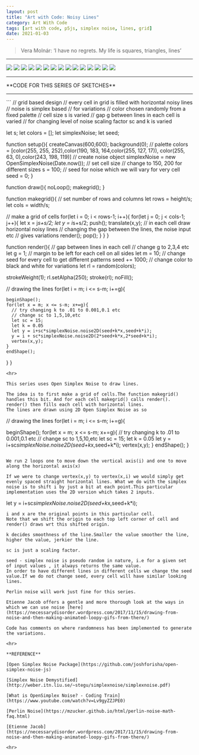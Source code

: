 ```yaml
---
layout: post
title: "Art with Code: Noisy Lines"
category: Art With Code
tags: [art with code, p5js, simplex noise, lines, grid]
date: 2021-01-03
---
```

>Vera Molnár: ‘I have no regrets. My life is squares, triangles, lines’

<hr>
<img src = "/images/005a.png"/>  
<img src = "/images/005b.png"/>  
<img src = "/images/005c.png"/>  
<img src = "/images/005d.png"/>  
<img src = "/images/005e.png"/>  
<img src = "/images/005f.png"/>  
<img src = "/images/005g.png"/>  
<img src = "/images/005h.png"/>
<img src = "/images/005i.png"/>  
<img src = "/images/005j.png"/>  
<img src = "/images/005k.png"/>  
<img src = "/images/005l.png"/>
<img src = "/images/005m.png"/>  
<img src = "/images/005n.png"/>  
<img src = "/images/005o.png"/>  

<hr>
**CODE FOR THIS SERIES OF SKETCHES**
<hr>
```
// grid based design
// every cell in grid is filled with horizontal noisy lines
// noise is simplex based
// for variations
// color chosen randomly from a fixed palette
// cell size s is varied
// gap g between lines in each cell is varied
// for changing level of noise scaling factor sc and k is varied

let s;
let colors = [];
let simplexNoise;
let seed;

function setup(){
  createCanvas(600,600);
  background(0);
  // palette
  colors = [color(255, 255, 252),color(190, 183, 164,color(255, 127, 17)),
            color(255, 63, 0),color(243, 198, 119)]
  // create noise object
  simplexNoise = new OpenSimplexNoise(Date.now());
  // set cell size
  // change to 150, 200 for different sizes
  s = 100;
  // seed for noise which we will vary for very cell
  seed = 0;
}

function draw(){
  noLoop();
  makegrid();
}

function makegrid(){
  // set number of rows and columns
  let rows = height/s;
  let cols = width/s;

  // make a grid of cells
  for(let i = 0; i < rows-1; i++){
    for(let j = 0; j < cols-1; j++){
      let x = j*s+s/2;
      let y = i*s+s/2;
      push();
      translate(x,y);
      // in each cell draw horizontal noisy lines
      // changing the gap between the lines, the noise input etc
      // gives variations
      render();
      pop();
    }
  }
}

function render(){
  // gap between lines in each cell
  // change g to 2,3,4 etc
  let g = 1;
  // margin to be left for each cell on all sides
  let m = 10;
  // change seed for every cell to get different patterns
  seed += 1000;
  // change color to black and white for variations
  let rl = random(colors);

  strokeWeight(1);
  rl.setAlpha(250);
  stroke(rl);
  noFill();

  // drawing the lines
  for(let i = m; i <= s-m; i+=g){

    beginShape();
    for(let x = m; x <= s-m; x+=g){
      // try changing k to .01 to 0.001,0.1 etc
      // change sc to 1,5,10,etc
      let sc = 15;
      let k = 0.05
      let y = i+sc*simplexNoise.noise2D(seed+k*x,seed+k*i);
      y = i + sc*simplexNoise.noise2D(2*seed+k*x,2*seed+k*i);
      vertex(x,y);
    }
    endShape();
  }
}

```
<hr>

This series uses Open Simplex Noise to draw lines.

The idea is to first make a grid of cells.The function makegrid() handles this bit. And for each cell makegrid() calls render().
render() then fills each cell with horizontal lines.
The lines are drawn using 2D Open Simplex Noise as so

```
// drawing the lines
for(let i = m; i <= s-m; i+=g){

  beginShape();
  for(let x = m; x <= s-m; x+=g){
    // try changing k to .01 to 0.001,0.1 etc
    // change sc to 1,5,10,etc
    let sc = 15;
    let k = 0.05
    let y = i+sc*simplexNoise.noise2D(seed+k*x,seed+k*i);
    vertex(x,y);
  }
  endShape();
}
```

We run 2 loops one to move down the vertical axis(i) and one to move along the horizontal axis(x)

If we were to change vertex(x,y) to vertex(x,i) we would simply get evenly spaced straight horizontal lines. What we do with the simplex noise is to shift i by just a bit at each point.This particular implementation uses the 2D version which takes 2 inputs.

```
let y = i+sc*simplexNoise.noise2D(seed+k*x,seed+k*i);
```
i and x are the original points in this particular cell.
Note that we shift the origin to each top left corner of cell and render() draws wrt this shifted origin. 

k decides smoothness of the line.Smaller the value smoother the line, higher the value, jerkier the line.

sc is just a scaling factor.

seed - simplex noise is pseudo random in nature, i.e for a given set of input values , it always returns the same value.
In order to have different lines in different cells we change the seed value.If we do not change seed, every cell will have similar looking lines.

Perlin noise will work just fine for this series.

Etienne Jacob offers a gentle and more thorough look at the ways in which we can use noise [here](https://necessarydisorder.wordpress.com/2017/11/15/drawing-from-noise-and-then-making-animated-loopy-gifs-from-there/)

Code has comments on where randomness has been implemented to generate the variations.

<hr>

**REFERENCE**

[Open Simplex Noise Package](https://github.com/joshforisha/open-simplex-noise-js)

[Simplex Noise Demystified](http://weber.itn.liu.se/~stegu/simplexnoise/simplexnoise.pdf)

[What is OpenSimplex Noise? - Coding Train](https://www.youtube.com/watch?v=Lv9gyZZJPE0)

[Perlin Noise](https://mzucker.github.io/html/perlin-noise-math-faq.html)

[Etienne Jacob](https://necessarydisorder.wordpress.com/2017/11/15/drawing-from-noise-and-then-making-animated-loopy-gifs-from-there/)

<hr>
